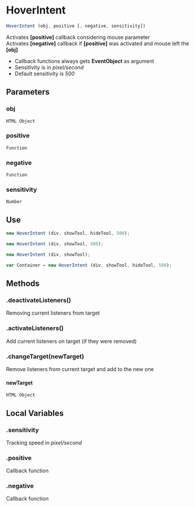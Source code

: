 # HoverIntent
```javascript
HoverIntent (obj, positive [, negative, sensitivity])
```
Activates **[positive]** callback considering mouse parameter   
Activates **[negative]** callback if **[positive]** was activated and mouse left the **[obj]**  
- Callback functions always gets **EventObject** as argument
- Sensitivity is in *pixel/second*
- Default sensitivity is *500*
## Parameters
### obj
    HTML Object
### positive
    Function
### negative
    Function
### sensitivity
    Number  
## Use
```javascript
new HoverIntent (div, showTool, hideTool, 500);

new HoverIntent (div, showTool, 500);

new HoverIntent (div, showTool);

var Container = new HoverIntent (div, showTool, hideTool, 500);

```   
## Methods
### .deactivateListeners()
Removing current listeners from target

### .activateListeners()
Add current listeners on target (if they were removed)

### .changeTarget(newTarget)
Remove listeners from current target and add to the new one   
#### newTarget
    HTML Object
## Local Variables
### .sensitivity
Tracking speed in *pixel/second*

### .positive
Callback function

### .negative
Callback function
